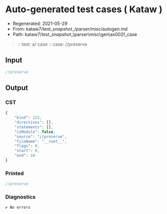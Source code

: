 # Auto-generated test cases ( Kataw )
- Regenerated: 2021-05-29
- From: kataw7/test\__snapshot__/parser/misc/autogen.md
- Path: kataw7/test\__snapshot__\parser\misc\gen\ax002f_case
> :: test: a/ case
> :: case: //preserve
## Input

`````js
//preserve
`````
## Output

### CST

```javascript
{
    "kind": 122,
    "directives": [],
    "statements": [],
    "isModule": false,
    "source": "//preserve",
    "fileName": "__root__",
    "flags": 0,
    "start": 0,
    "end": 10
}
```

### Printed

```javascript
//preserve


```

### Diagnostics

```javascript
✔ No errors
```

